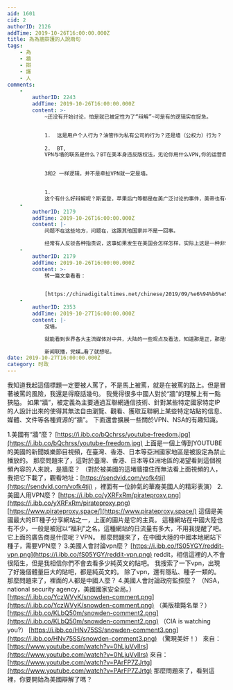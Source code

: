 ```yaml
---
aid: 1601
cid: 2
authorID: 2126
addTime: 2019-10-26T16:00:00.000Z
title: 為為牆辯護的人說兩句
tags:
    - 為
    - 牆
    - 辯
    - 護
    - 人
comments:
    -
        authorID: 2243
        addTime: 2019-10-26T16:00:00.000Z
        content: >-
            ~还没有开始讨论，怕是就已被定性为了“辩解”~可是有的逻辑实在捉急。


            1.  这是用户个人行为？油管作为私有公司的行为？还是墙（公权力）行为？
                
            2.  BT,
            VPN与墙的联系是什么？BT在美本身违反版权法，无论你用什么VPN,你的运营商还是能看到你的下载内容，并对违法行为提出警告，我收到过~另外，哪怕QQ音乐，俄罗斯的一些平台，一些墙内视频网站也是要VPN的，因为版权在墙内，这是那些提供资源公司的行为。
                

            3和2 一样逻辑，并不是牵扯VPN就一定是墙。


            1. 
            这个有什么好辩解呢？斯诺登，苹果后门等都是在美广泛讨论的事件，美帝也有censorship，不过你估计也得承认两国的管制不是一个等级的。
    -
        authorID: 2179
        addTime: 2019-10-26T16:00:00.000Z
        content: |-
            问题不在这些地方，问题在，这跟其他国家并不是一回事。

            经常有人反驳各种指责说，这事如果发生在美国会怎样怎样，实际上这是一种非常广泛常见的逻辑谬误。
    -
        authorID: 2179
        addTime: 2019-10-26T16:00:00.000Z
        content: >-
            转一篇文章看看：


            [https://chinadigitaltimes.net/chinese/2019/09/%e6%94%b6%e5%ae%b9%e6%89%80asylum-%e7%a7%91%e6%99%ae%ef%bc%9a%e3%80%8c%e5%a6%82%e6%9e%9c%e8%bf%99%e4%ba%8b%e5%8f%91%e7%94%9f%e5%9c%a8%e7%be%8e%e5%9b%bd%ef%bc%8c%e8%ad%a6%e5%af%9f%e6%97%a9%e5%b0%b1/](https://chinadigitaltimes.net/chinese/2019/09/%e6%94%b6%e5%ae%b9%e6%89%80asylum-%e7%a7%91%e6%99%ae%ef%bc%9a%e3%80%8c%e5%a6%82%e6%9e%9c%e8%bf%99%e4%ba%8b%e5%8f%91%e7%94%9f%e5%9c%a8%e7%be%8e%e5%9b%bd%ef%bc%8c%e8%ad%a6%e5%af%9f%e6%97%a9%e5%b0%b1/)
    -
        authorID: 2353
        addTime: 2019-10-27T16:00:00.000Z
        content: |-
            没墙。

            就能看到世界各大主流媒体对中共，大陆的一些观点及看法，知道那是正，那是邪，思想上同世界保持同步。

            新闻联播，党媒…看了就想呕。
date: 2019-10-27T16:00:00.000Z
category: 时政
---
```


我知道我起這個標題一定要被人罵了，不是馬上被罵，就是在被罵的路上。但是冒著被罵的風險，我還是得廢話幾句。 我覺得很多中國人對於“牆”的理解上有一點狹隘。 如果“牆”，被定義為主要通過互聯網通信技術、針對某些特定國家特定IP的人設計出來的使得其無法自由瀏覽、觀看、獲取互聯網上某些特定站點的信息、媒體、文件等各種資源的“牆”。 下面還會擴展一些關於VPN、NSA的有趣知識。

1.美國有“牆”麼？ [https://i.ibb.co/bQchrss/youtube-freedom.jpg](https://i.ibb.co/bQchrss/youtube-freedom.jpg) 上面是一個上傳到YOUTUBE的美國的新聞娛樂節目視頻，在臺灣、香港、日本等亞洲國家地區是被設定為禁止播放的。 那麼問題來了，這對於臺灣、香港、日本等亞洲地區的渴望看到這個視頻內容的人來說，是牆麼？ （對於被美國的這堵牆擋住而無法看上面視頻的人，我把它下載了，觀看地址：[https://sendvid.com/vofk4tij](https://sendvid.com/vofk4tij) ，裡面有一位帥氣的華裔美國人的精彩表演） 2.美國人用VPN麼？ [https://i.ibb.co/yXRFxRm/pirateproxy.png](https://i.ibb.co/yXRFxRm/pirateproxy.png) [https://www.pirateproxy.space/](https://www.pirateproxy.space/) 這個是美國最大的BT種子分享網站之一，上面的圖片是它的主頁。 這種網站在中國大陸也有不少，一般是被冠以“福利”之名。這種網站的日流量有多大，不用我提醒了吧。 它上面的廣告商是什麼呢？VPN。 那麼問題來了，在中國大陸的中國本地網站下種子，需要VPN麼？ 3.美國人會討論vpn麼？ [https://i.ibb.co/fS05YGY/reddit-vpn.png](https://i.ibb.co/fS05YGY/reddit-vpn.png) reddit，相信這裡的人不會很陌生，但是我相信你們不會去看多少純英文的貼吧。 我搜索了一下vpn，出現了好幾個體量巨大的貼吧，都是純英文的。 除了vpn，還有隱私、種子一類的。 那麼問題來了，裡面的人都是中國人麼？ 4.美國人會討論政府監控麼？ （NSA，national security agency，美國國家安全局。） [https://i.ibb.co/YczWVyK/snowden-comment.png](https://i.ibb.co/YczWVyK/snowden-comment.png) （美版槍斃名單？） [https://i.ibb.co/KLbQ50m/snowden-comment2.png](https://i.ibb.co/KLbQ50m/snowden-comment2.png) （CIA is watching you?） [https://i.ibb.co/HNv75SS/snowden-comment3.png](https://i.ibb.co/HNv75SS/snowden-comment3.png) （驚現美奸！） 來自：[https://www.youtube.com/watch?v=0hLjuVyIIrs](https://www.youtube.com/watch?v=0hLjuVyIIrs) 來自：[https://www.youtube.com/watch?v=PArFP7ZJrtg](https://www.youtube.com/watch?v=PArFP7ZJrtg) 那麼問題來了，看到這裡，你要開始為美國辯解了嗎？
